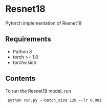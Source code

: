 # Resnet18
Pytorch implementation of Resnet18

## Requirements
- Python 3
- torch >= 1.0
- torchvision

## Contents

To run the Resnet18 model, run 
```
 python run.py --batch_size 128 --lr 0.001
```


